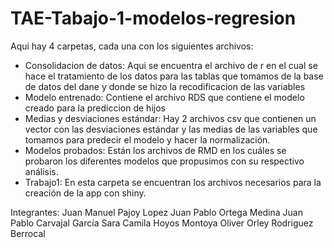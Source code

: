 # TAE-Tabajo-1-modelos-regresion
Aqui hay 4 carpetas, cada una con los siguientes archivos:

- Consolidacion de datos: Aqui se encuentra el archivo de r en el cual se hace el tratamiento de los datos para las tablas que tomamos de la base de datos del dane y donde se hizo la recodificacion de las variables
- Modelo entrenado: Contiene el archivo RDS que contiene el modelo creado para la prediccion de hijos
- Medias y desviaciones estándar: Hay 2 archivos csv que contienen un vector con las desviaciones estándar y las medias de las variables que tomamos para predecir el modelo y hacer la normalización.
- Modelos probados: Están los archivos de RMD en los cuáles se probaron los diferentes modelos que propusimos con su respectivo análisis.
- Trabajo1: En esta carpeta se encuentran los archivos necesarios para la creación de la app con shiny.


Integrantes: 
Juan Manuel Pajoy Lopez
Juan Pablo Ortega Medina
Juan Pablo Carvajal García
Sara Camila Hoyos Montoya
Oliver Orley Rodriguez Berrocal
